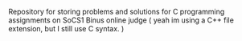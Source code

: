 Repository for storing problems and solutions for C programming assignments on SoCS1 Binus online judge ( yeah im using a C++ file extension, but I still use C syntax. )
